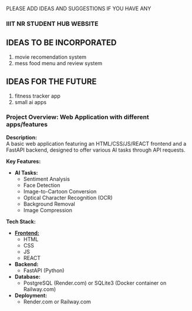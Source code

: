 PLEASE ADD IDEAS AND SUGGESTIONS IF YOU HAVE ANY

### IIIT NR STUDENT HUB WEBSITE ####

## IDEAS TO BE INCORPORATED 

1. movie recomendation system
2. mess food menu and review system

## IDEAS FOR THE FUTURE

1. fitness tracker app
2. small ai apps

### Project Overview: Web Application with different apps/features

**Description:**  
A basic web application featuring an HTML/CSS/JS/REACT frontend and a FastAPI backend, designed to offer various AI tasks through API requests.

**Key Features:**
- **AI Tasks:**
  - Sentiment Analysis
  - Face Detection
  - Image-to-Cartoon Conversion
  - Optical Character Recognition (OCR)
  - Background Removal
  - Image Compression

**Tech Stack:**
- [**Frontend:**](FRONTEND.md)
  - HTML
  - CSS
  - JS
  - REACT
- **Backend:** 
  - FastAPI (Python)
- **Database:** 
  - PostgreSQL (Render.com) or SQLite3 (Docker container on Railway.com)
- **Deployment:** 
  - Render.com or Railway.com

